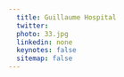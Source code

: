 ```yaml
---
  title: Guillaume Hospital
  twitter: 
  photo: 33.jpg
  linkedin: none
  keynotes: false
  sitemap: false
---
```


